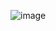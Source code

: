 ![image](https://user-images.githubusercontent.com/65086191/207539373-af727893-259d-4805-959c-232334efcdca.png)

